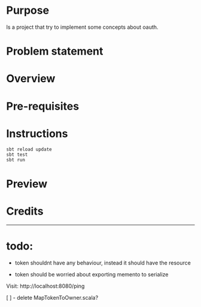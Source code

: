 
# Purpose

Is a project that try to implement some concepts about oauth.

# Problem statement


# Overview


# Pre-requisites


# Instructions

```
sbt reload update
sbt test
sbt run
```

# Preview


# Credits

--- 

# todo:

* token shouldnt have any behaviour, instead it should have the resource

* token should be worried about exporting memento to serialize

Visit: http://localhost:8080/ping


[ ] - delete MapTokenToOwner.scala?
